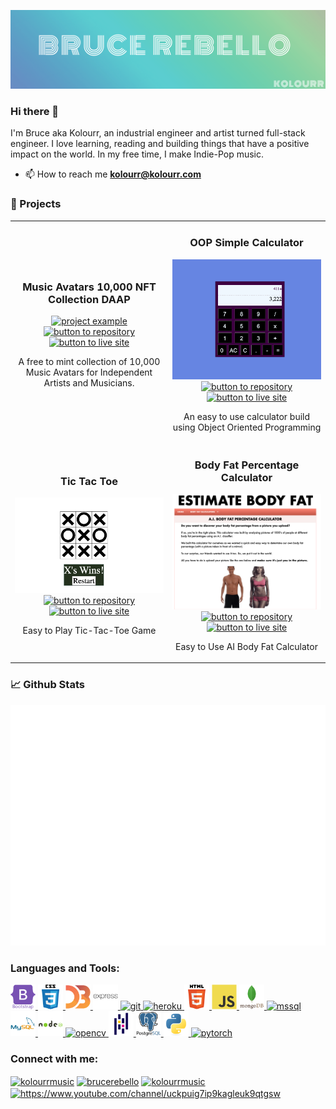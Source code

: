 [![Bruce Rebello's GitHub Banner](./images/brucerebello.png)](https://kolourr.com)


### Hi there 👋

I'm Bruce aka Kolourr, an industrial engineer and artist turned full-stack engineer. I love learning, reading and building things that have a positive impact on the world. In my free time, I make Indie-Pop music. 

- 📫 How to reach me **kolourr@kolourr.com**
 

 ### 🔨 Projects 
<div align="center">
  <table>
      <tr>
        <td width="50%">
          <h3 align="center">Music Avatars 10,000 NFT Collection DAAP</h3>
          <p align="center">
            <a href="https://github.com/kolourr/Music-Avatars" target="_blank" rel="noreferrer"> <img src="https://raw.githubusercontent.com/kolourr/Music-Avatars/main/images/musicavatars.png" alt="project example"/> </a>
            <span> <a href="https://github.com/bytesbybianca/sentiment-analysis" target="_blank" rel="noreferrer""><img src="https://img.shields.io/static/v1?label=|&message=REPO&color=23555f&style=plastic&logo=github&logo-color=white"" alt="button to repository" height ="25px"></a> <a href="https://www.musicavatars.org/" target="_blank" rel="noreferrer"><img src="https://img.shields.io/website?url=https%3A%2F%2Fwww.musicavatars.org%2F" alt="button to live site" height="25px"></a> </span>
            <p align="center">
              A free to mint collection of 10,000 Music Avatars for Independent Artists and Musicians.
            </p>
          </p>
        </td>
        <td width="50%">
          <h3 align="center">OOP Simple Calculator</h3>
          <p align="center">
            <a href="https://kolourr.github.io/100devs-calculator/" target="_blank" rel="noreferrer"> <img src="https://raw.githubusercontent.com/kolourr/100devs-calculator/answer/images/js-calculator-example.png" alt="project example"/> </a>
            <span> <a href="https://github.com/kolourr/100devs-calculator/tree/answer#readme" target="_blank" rel="noreferrer""><img src="https://img.shields.io/static/v1?label=|&message=REPO&color=23555f&style=plastic&logo=github&logo-color=white"" alt="button to repository" height ="25px"></a> <a href="https://kolourr.github.io/100devs-calculator" target="_blank" rel="noreferrer"><img src="https://img.shields.io/website?url=https%3A%2F%2Fgithub.com%2Fkolourr%2F100devs-calculator%2Ftree%2Fanswer" alt="button to live site" height="25px"></a> </span>
            <p align="center">
              An easy to use calculator build using Object Oriented Programming
            </p>
          </p>
        </td>
      </tr>
      <tr>
        <td width="50%">
          <h3 align="center">Tic Tac Toe</h3>
          <p align="center">
            <a href="https://kolourr.github.io/tictactoe/" target="_blank" rel="noreferrer"> <img src="https://raw.githubusercontent.com/kolourr/tictactoe/main/tictactoe.png" alt="project example"/> </a>
            <span> <a href="https://github.com/kolourr/tictactoe" target="_blank" rel="noreferrer""><img src="https://img.shields.io/static/v1?label=|&message=REPO&color=23555f&style=plastic&logo=github&logo-color=white"" alt="button to repository" height ="25px"></a> <a href="https://kolourr.github.io/tictactoe/" target="_blank" rel="noreferrer"><img src="https://img.shields.io/website?url=https%3A%2F%2Fwww.estimatebodyfat.com%2F" alt="button to live site" height="25px"></a></span>
            <p align="center">
              Easy to Play Tic-Tac-Toe Game
            </p>
          </p>
        </td>
        <td width="50%">
          <h3 align="center">Body Fat Percentage Calculator</h3>
          <p align="center">
            <a href="https://www.estimatebodyfat.com/" target="_blank" rel="noreferrer"> <img src="https://raw.githubusercontent.com/kolourr/bodyfatpercentagecalculator/master/bodyfatcalculator.png" alt="project example"/> </a>
            <span> <a href="https://github.com/kolourr/bodyfatpercentagecalculator" target="_blank" rel="noreferrer""><img src="https://img.shields.io/static/v1?label=|&message=REPO&color=23555f&style=plastic&logo=github&logo-color=white" alt="button to repository" height ="25px"></a> <a href="https://www.estimatebodyfat.com/" target="_blank" rel="noreferrer"><img src="https://img.shields.io/website?url=https%3A%2F%2Fwww.estimatebodyfat.com%2F" alt="button to live site" height="25px"></a> </span>
            <p align="center">
              Easy to Use AI Body Fat Calculator
            </p>
          </p>
        </td>
      </tr>
  </table>
</div>


 ### 📈  Github Stats 

![Metrics](/github-metrics.svg)


 


 

<h3 align="left">Languages and Tools:</h3>
<p align="left"> <a href="https://getbootstrap.com" target="_blank" rel="noreferrer"> <img src="https://raw.githubusercontent.com/devicons/devicon/master/icons/bootstrap/bootstrap-plain-wordmark.svg" alt="bootstrap" width="40" height="40"/> </a> <a href="https://www.w3schools.com/css/" target="_blank" rel="noreferrer"> <img src="https://raw.githubusercontent.com/devicons/devicon/master/icons/css3/css3-original-wordmark.svg" alt="css3" width="40" height="40"/> </a> <a href="https://d3js.org/" target="_blank" rel="noreferrer"> <img src="https://raw.githubusercontent.com/devicons/devicon/master/icons/d3js/d3js-original.svg" alt="d3js" width="40" height="40"/> </a> <a href="https://expressjs.com" target="_blank" rel="noreferrer"> <img src="https://raw.githubusercontent.com/devicons/devicon/master/icons/express/express-original-wordmark.svg" alt="express" width="40" height="40"/> </a> <a href="https://git-scm.com/" target="_blank" rel="noreferrer"> <img src="https://www.vectorlogo.zone/logos/git-scm/git-scm-icon.svg" alt="git" width="40" height="40"/> </a> <a href="https://heroku.com" target="_blank" rel="noreferrer"> <img src="https://www.vectorlogo.zone/logos/heroku/heroku-icon.svg" alt="heroku" width="40" height="40"/> </a> <a href="https://www.w3.org/html/" target="_blank" rel="noreferrer"> <img src="https://raw.githubusercontent.com/devicons/devicon/master/icons/html5/html5-original-wordmark.svg" alt="html5" width="40" height="40"/> </a> <a href="https://developer.mozilla.org/en-US/docs/Web/JavaScript" target="_blank" rel="noreferrer"> <img src="https://raw.githubusercontent.com/devicons/devicon/master/icons/javascript/javascript-original.svg" alt="javascript" width="40" height="40"/> </a> <a href="https://www.mongodb.com/" target="_blank" rel="noreferrer"> <img src="https://raw.githubusercontent.com/devicons/devicon/master/icons/mongodb/mongodb-original-wordmark.svg" alt="mongodb" width="40" height="40"/> </a> <a href="https://www.microsoft.com/en-us/sql-server" target="_blank" rel="noreferrer"> <img src="https://www.svgrepo.com/show/303229/microsoft-sql-server-logo.svg" alt="mssql" width="40" height="40"/> </a> <a href="https://www.mysql.com/" target="_blank" rel="noreferrer"> <img src="https://raw.githubusercontent.com/devicons/devicon/master/icons/mysql/mysql-original-wordmark.svg" alt="mysql" width="40" height="40"/> </a> <a href="https://nodejs.org" target="_blank" rel="noreferrer"> <img src="https://raw.githubusercontent.com/devicons/devicon/master/icons/nodejs/nodejs-original-wordmark.svg" alt="nodejs" width="40" height="40"/> </a> <a href="https://opencv.org/" target="_blank" rel="noreferrer"> <img src="https://www.vectorlogo.zone/logos/opencv/opencv-icon.svg" alt="opencv" width="40" height="40"/> </a> <a href="https://pandas.pydata.org/" target="_blank" rel="noreferrer"> <img src="https://raw.githubusercontent.com/devicons/devicon/2ae2a900d2f041da66e950e4d48052658d850630/icons/pandas/pandas-original.svg" alt="pandas" width="40" height="40"/> </a> <a href="https://www.postgresql.org" target="_blank" rel="noreferrer"> <img src="https://raw.githubusercontent.com/devicons/devicon/master/icons/postgresql/postgresql-original-wordmark.svg" alt="postgresql" width="40" height="40"/> </a> <a href="https://www.python.org" target="_blank" rel="noreferrer"> <img src="https://raw.githubusercontent.com/devicons/devicon/master/icons/python/python-original.svg" alt="python" width="40" height="40"/> </a> <a href="https://pytorch.org/" target="_blank" rel="noreferrer"> <img src="https://www.vectorlogo.zone/logos/pytorch/pytorch-icon.svg" alt="pytorch" width="40" height="40"/> </a> </p>


<h3 align="left">Connect with me:</h3>
<p align="left">
<a href="https://twitter.com/kolourrmusic" target="blank"><img align="center" src="https://raw.githubusercontent.com/rahuldkjain/github-profile-readme-generator/master/src/images/icons/Social/twitter.svg" alt="kolourrmusic" height="30" width="40" /></a>
<a href="https://linkedin.com/in/brucerebello" target="blank"><img align="center" src="https://raw.githubusercontent.com/rahuldkjain/github-profile-readme-generator/master/src/images/icons/Social/linked-in-alt.svg" alt="brucerebello" height="30" width="40" /></a>
<a href="https://instagram.com/kolourrmusic" target="blank"><img align="center" src="https://raw.githubusercontent.com/rahuldkjain/github-profile-readme-generator/master/src/images/icons/Social/instagram.svg" alt="kolourrmusic" height="30" width="40" /></a>
<a href="https://www.youtube.com/c/https://www.youtube.com/channel/uckpuig7ip9kagleuk9qtgsw" target="blank"><img align="center" src="https://raw.githubusercontent.com/rahuldkjain/github-profile-readme-generator/master/src/images/icons/Social/youtube.svg" alt="https://www.youtube.com/channel/uckpuig7ip9kagleuk9qtgsw" height="30" width="40" /></a>
</p>